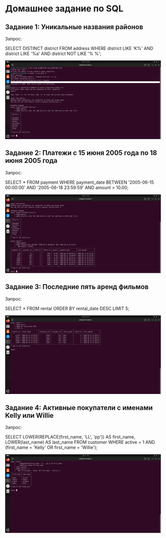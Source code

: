 # Домашнее задание по SQL

## Задание 1: Уникальные названия районов
Запрос: 

SELECT DISTINCT district
FROM address
WHERE district LIKE 'K%' AND district LIKE '%a' AND district NOT LIKE '% %';


![Результат задания 1](task1.png)

## Задание 2: Платежи с 15 июня 2005 года по 18 июня 2005 года
Запрос: 

SELECT *
FROM payment
WHERE payment_date BETWEEN '2005-06-15 00:00:00' AND '2005-06-18 23:59:59'
  AND amount > 10.00;


![Результат задания 2](task2.png)

## Задание 3: Последние пять аренд фильмов
Запрос: 

SELECT *
FROM rental
ORDER BY rental_date DESC
LIMIT 5;


![Pезультат задания 3](task3.png)

## Задание 4: Активные покупатели с именами Kelly или Willie
Запрос: 

SELECT 
    LOWER(REPLACE(first_name, 'LL', 'pp')) AS first_name, 
    LOWER(last_name) AS last_name
FROM customer
WHERE active = 1
  AND (first_name = 'Kelly' OR first_name = 'Willie');


![Результат задания 4](task4.png)
